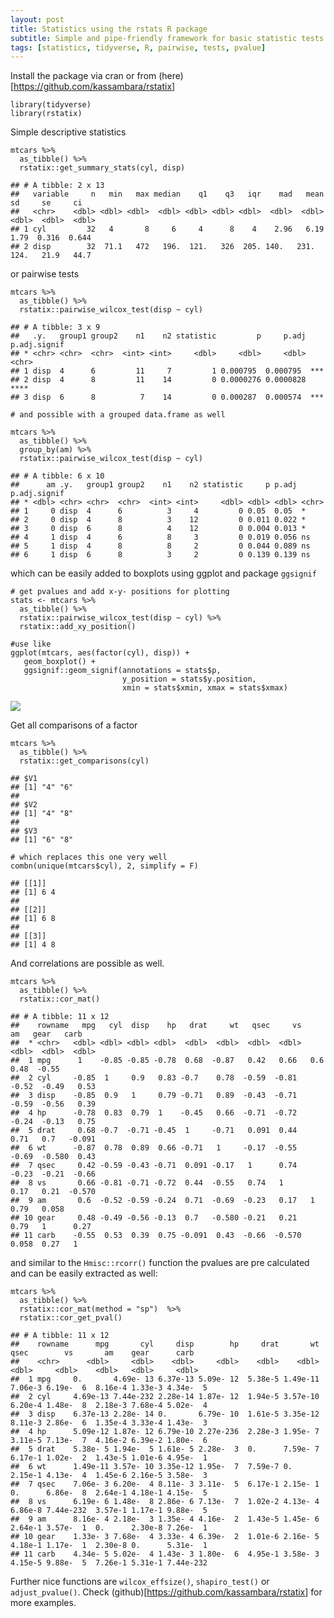 ```yaml
---
layout: post
title: Statistics using the rstats R package
subtitle: Simple and pipe-friendly framework for basic statistic tests
tags: [statistics, tidyverse, R, pairwise, tests, pvalue]
---
```


Install the package via cran or from
(here)\[<a href="https://github.com/kassambara/rstatix" class="uri">https://github.com/kassambara/rstatix</a>\]


    library(tidyverse)
    library(rstatix)
	
Simple descriptive statistics

    mtcars %>% 
      as_tibble() %>% 
      rstatix::get_summary_stats(cyl, disp)

    ## # A tibble: 2 x 13
    ##   variable     n   min   max median    q1    q3   iqr    mad   mean     sd     se     ci
    ##   <chr>    <dbl> <dbl> <dbl>  <dbl> <dbl> <dbl> <dbl>  <dbl>  <dbl>  <dbl>  <dbl>  <dbl>
    ## 1 cyl         32   4       8     6     4      8    4    2.96   6.19   1.79  0.316  0.644
    ## 2 disp        32  71.1   472   196.  121.   326  205. 140.   231.   124.   21.9   44.7

or pairwise tests

    mtcars %>% 
      as_tibble() %>% 
      rstatix::pairwise_wilcox_test(disp ~ cyl)

    ## # A tibble: 3 x 9
    ##   .y.   group1 group2    n1    n2 statistic         p     p.adj p.adj.signif
    ## * <chr> <chr>  <chr>  <int> <int>     <dbl>     <dbl>     <dbl> <chr>       
    ## 1 disp  4      6         11     7         1 0.000795  0.000795  ***         
    ## 2 disp  4      8         11    14         0 0.0000276 0.0000828 ****        
    ## 3 disp  6      8          7    14         0 0.000287  0.000574  ***

    # and possible with a grouped data.frame as well

    mtcars %>% 
      as_tibble() %>% 
      group_by(am) %>% 
      rstatix::pairwise_wilcox_test(disp ~ cyl) 

    ## # A tibble: 6 x 10
    ##      am .y.   group1 group2    n1    n2 statistic     p p.adj p.adj.signif
    ## * <dbl> <chr> <chr>  <chr>  <int> <int>     <dbl> <dbl> <dbl> <chr>       
    ## 1     0 disp  4      6          3     4         0 0.05  0.05  *           
    ## 2     0 disp  4      8          3    12         0 0.011 0.022 *           
    ## 3     0 disp  6      8          4    12         0 0.004 0.013 *           
    ## 4     1 disp  4      6          8     3         0 0.019 0.056 ns          
    ## 5     1 disp  4      8          8     2         0 0.044 0.089 ns          
    ## 6     1 disp  6      8          3     2         0 0.139 0.139 ns

which can be easily added to boxplots using ggplot and package
`ggsignif`

    # get pvalues and add x-y- positions for plotting
    stats <- mtcars %>% 
      as_tibble() %>% 
      rstatix::pairwise_wilcox_test(disp ~ cyl) %>% 
      rstatix::add_xy_position()  

    #use like
    ggplot(mtcars, aes(factor(cyl), disp)) +
       geom_boxplot() +
       ggsignif::geom_signif(annotations = stats$p, 
                             y_position = stats$y.position, 
                             xmin = stats$xmin, xmax = stats$xmax)

![](test_files/figure-markdown_strict/ggsignif-1.png)

Get all comparisons of a factor

    mtcars %>% 
      as_tibble() %>% 
      rstatix::get_comparisons(cyl)

    ## $V1
    ## [1] "4" "6"
    ## 
    ## $V2
    ## [1] "4" "8"
    ## 
    ## $V3
    ## [1] "6" "8"

    # which replaces this one very well
    combn(unique(mtcars$cyl), 2, simplify = F)

    ## [[1]]
    ## [1] 6 4
    ## 
    ## [[2]]
    ## [1] 6 8
    ## 
    ## [[3]]
    ## [1] 4 8

And correlations are possible as well.

    mtcars %>% 
      as_tibble() %>% 
      rstatix::cor_mat()

    ## # A tibble: 11 x 12
    ##    rowname   mpg   cyl  disp    hp   drat     wt   qsec     vs     am   gear   carb
    ##  * <chr>   <dbl> <dbl> <dbl> <dbl>  <dbl>  <dbl>  <dbl>  <dbl>  <dbl>  <dbl>  <dbl>
    ##  1 mpg      1    -0.85 -0.85 -0.78  0.68  -0.87   0.42   0.66   0.6    0.48  -0.55 
    ##  2 cyl     -0.85  1     0.9   0.83 -0.7    0.78  -0.59  -0.81  -0.52  -0.49   0.53 
    ##  3 disp    -0.85  0.9   1     0.79 -0.71   0.89  -0.43  -0.71  -0.59  -0.56   0.39 
    ##  4 hp      -0.78  0.83  0.79  1    -0.45   0.66  -0.71  -0.72  -0.24  -0.13   0.75 
    ##  5 drat     0.68 -0.7  -0.71 -0.45  1     -0.71   0.091  0.44   0.71   0.7   -0.091
    ##  6 wt      -0.87  0.78  0.89  0.66 -0.71   1     -0.17  -0.55  -0.69  -0.580  0.43 
    ##  7 qsec     0.42 -0.59 -0.43 -0.71  0.091 -0.17   1      0.74  -0.23  -0.21  -0.66 
    ##  8 vs       0.66 -0.81 -0.71 -0.72  0.44  -0.55   0.74   1      0.17   0.21  -0.570
    ##  9 am       0.6  -0.52 -0.59 -0.24  0.71  -0.69  -0.23   0.17   1      0.79   0.058
    ## 10 gear     0.48 -0.49 -0.56 -0.13  0.7   -0.580 -0.21   0.21   0.79   1      0.27 
    ## 11 carb    -0.55  0.53  0.39  0.75 -0.091  0.43  -0.66  -0.570  0.058  0.27   1

and similar to the `Hmisc::rcorr()` function the pvalues are pre
calculated and can be easily extracted as well:

    mtcars %>% 
      as_tibble() %>% 
      rstatix::cor_mat(method = "sp")  %>% 
      rstatix::cor_get_pval()

    ## # A tibble: 11 x 12
    ##    rowname      mpg       cyl     disp        hp     drat       wt     qsec        vs       am    gear      carb
    ##    <chr>      <dbl>     <dbl>    <dbl>     <dbl>    <dbl>    <dbl>    <dbl>     <dbl>    <dbl>   <dbl>     <dbl>
    ##  1 mpg     0.       4.69e- 13 6.37e-13 5.09e- 12  5.38e-5 1.49e-11  7.06e-3 6.19e-  6  8.16e-4 1.33e-3 4.34e-  5
    ##  2 cyl     4.69e-13 7.44e-232 2.28e-14 1.87e- 12  1.94e-5 3.57e-10  6.20e-4 1.48e-  8  2.18e-3 7.68e-4 5.02e-  4
    ##  3 disp    6.37e-13 2.28e- 14 0.       6.79e- 10  1.61e-5 3.35e-12  8.11e-3 2.86e-  6  1.35e-4 3.33e-4 1.43e-  3
    ##  4 hp      5.09e-12 1.87e- 12 6.79e-10 2.27e-236  2.28e-3 1.95e- 7  3.11e-5 7.13e-  7  4.16e-2 6.39e-2 1.80e-  6
    ##  5 drat    5.38e- 5 1.94e-  5 1.61e- 5 2.28e-  3  0.      7.59e- 7  6.17e-1 1.02e-  2  1.43e-5 1.01e-6 4.95e-  1
    ##  6 wt      1.49e-11 3.57e- 10 3.35e-12 1.95e-  7  7.59e-7 0.        2.15e-1 4.13e-  4  1.45e-6 2.16e-5 3.58e-  3
    ##  7 qsec    7.06e- 3 6.20e-  4 8.11e- 3 3.11e-  5  6.17e-1 2.15e- 1  0.      6.86e-  8  2.64e-1 4.18e-1 4.15e-  5
    ##  8 vs      6.19e- 6 1.48e-  8 2.86e- 6 7.13e-  7  1.02e-2 4.13e- 4  6.86e-8 7.44e-232  3.57e-1 1.17e-1 9.88e-  5
    ##  9 am      8.16e- 4 2.18e-  3 1.35e- 4 4.16e-  2  1.43e-5 1.45e- 6  2.64e-1 3.57e-  1  0.      2.30e-8 7.26e-  1
    ## 10 gear    1.33e- 3 7.68e-  4 3.33e- 4 6.39e-  2  1.01e-6 2.16e- 5  4.18e-1 1.17e-  1  2.30e-8 0.      5.31e-  1
    ## 11 carb    4.34e- 5 5.02e-  4 1.43e- 3 1.80e-  6  4.95e-1 3.58e- 3  4.15e-5 9.88e-  5  7.26e-1 5.31e-1 7.44e-232

Further nice functions are `wilcox_effsize()`, `shapiro_test()` or
`adjust_pvalue()`. Check
(github)\[<a href="https://github.com/kassambara/rstatix" class="uri">https://github.com/kassambara/rstatix</a>\]
for more examples.
